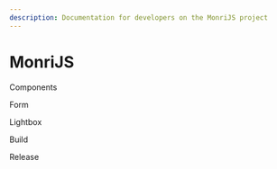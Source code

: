 ```yaml
---
description: Documentation for developers on the MonriJS project
---
```


# MonriJS

Components

Form

Lightbox

Build

Release
